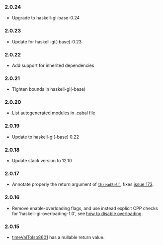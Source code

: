 ### 2.0.24

+ Upgrade to haskell-gi-base-0.24

### 2.0.23

+ Update for haskell-gi(-base)-0.23

### 2.0.22

+ Add support for inherited dependencies

### 2.0.21

+ Tighten bounds in haskell-gi(-base)

### 2.0.20

+ List autogenerated modules in .cabal file

### 2.0.19

+ Update to haskell-gi(-base) 0.22

### 2.0.18

+ Update stack version to 12.10

### 2.0.17

+ Annotate properly the return argument of [`threadSelf`](https://hackage.haskell.org/package/gi-glib/docs/GI-GLib-Structs-Thread.html#v:threadSelf), fixes [issue 173](https://github.com/haskell-gi/haskell-gi/issues/173).

### 2.0.16

+ Remove enable-overloading flags, and use instead explicit CPP checks for 'haskell-gi-overloading-1.0', see [how to disable overloading](https://github.com/haskell-gi/haskell-gi/wiki/Overloading\#disabling-overloading).

### 2.0.15

+ [timeValToIso8601](https://hackage.haskell.org/package/gi-glib/docs/GI-GLib-Structs-TimeVal.html#v:timeValToIso8601) has a nullable return value.
